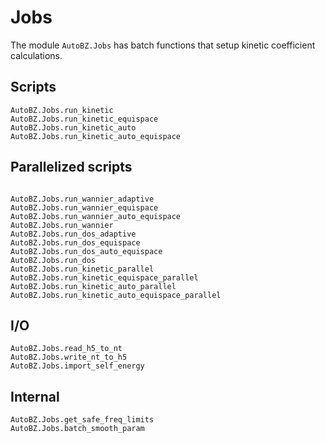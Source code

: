 # Jobs

The module `AutoBZ.Jobs` has batch functions that setup kinetic coefficient
calculations.

## Scripts

```@docs
AutoBZ.Jobs.run_kinetic
AutoBZ.Jobs.run_kinetic_equispace
AutoBZ.Jobs.run_kinetic_auto
AutoBZ.Jobs.run_kinetic_auto_equispace
```

## Parallelized scripts

```@docs

AutoBZ.Jobs.run_wannier_adaptive
AutoBZ.Jobs.run_wannier_equispace
AutoBZ.Jobs.run_wannier_auto_equispace
AutoBZ.Jobs.run_wannier
AutoBZ.Jobs.run_dos_adaptive
AutoBZ.Jobs.run_dos_equispace
AutoBZ.Jobs.run_dos_auto_equispace
AutoBZ.Jobs.run_dos
AutoBZ.Jobs.run_kinetic_parallel
AutoBZ.Jobs.run_kinetic_equispace_parallel
AutoBZ.Jobs.run_kinetic_auto_parallel
AutoBZ.Jobs.run_kinetic_auto_equispace_parallel
```

## I/O

```@docs
AutoBZ.Jobs.read_h5_to_nt
AutoBZ.Jobs.write_nt_to_h5
AutoBZ.Jobs.import_self_energy
```

## Internal

```@docs
AutoBZ.Jobs.get_safe_freq_limits
AutoBZ.Jobs.batch_smooth_param
```
